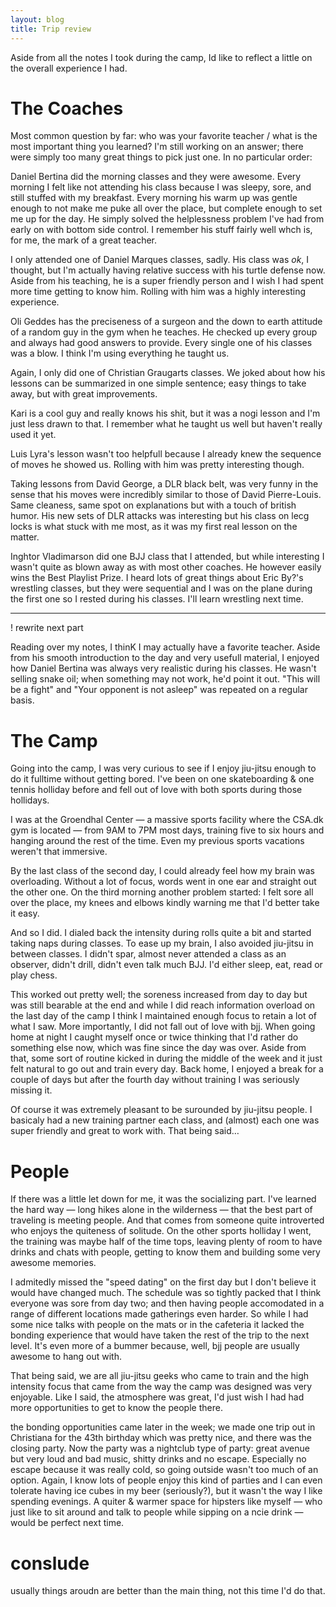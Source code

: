 ```yaml
---
layout: blog
title: Trip review
---
```

Aside from all the notes I took during the camp, Id like to reflect a little on the overall experience I had.

# The Coaches

Most common question by far: who was your favorite teacher / what is the most important thing you learned? I'm still working on an answer; there were simply too many great things to pick just one. In no particular order:

Daniel Bertina did the morning classes and they were awesome. Every morning I felt like not attending his class because I was sleepy, sore, and still stuffed with my breakfast. Every morning his warm up was gentle enough to not make me puke all over the place, but complete enough to set me up for the day. He simply solved the helplessness problem I've had from early on with bottom side control. I remember his stuff fairly well whch is, for me, the mark of a great teacher.

I only attended one of Daniel Marques classes, sadly. His class was *ok*, I thought, but I'm actually having relative success with his turtle defense now. Aside from his teaching, he is a super friendly person and I wish I had spent more time getting to know him. Rolling with him was a highly interesting experience.

Oli Geddes has the preciseness of a surgeon and the down to earth attitude of a random guy in the gym when he teaches. He checked up every group and always had good answers to provide. Every single one of his classes was a blow. I think I'm using everything he taught us.

Again, I only did one of Christian Graugarts classes. We joked about how his lessons can be summarized in one simple sentence; easy things to take away, but with great improvements.

Kari is a cool guy and really knows his shit, but it was a nogi lesson and I'm just less drawn to that. I remember what he taught us well but haven't really used it yet.

Luis Lyra's lesson wasn't too helpfull because I already knew the sequence of moves he showed us. Rolling with him was pretty interesting though.

Taking lessons from David George, a DLR black belt, was very funny in the sense that his moves were incredibly similar to those of David Pierre-Louis. Same cleaness, same spot on explanations but with a touch of british humor. His new sets of DLR attacks was interesting but his class on lecg locks is what stuck with me most, as it was my first real lesson on the matter.

Inghtor Vladimarson did one BJJ class that I attended, but while interesting I wasn't quite as blown away as with most other coaches. He however easily wins the Best Playlist Prize. I heard lots of great things about Eric By?'s wrestling classes, but they were sequential and I was on the plane during the first one so I rested during his classes. I'll learn wrestling next time.

***

! rewrite next part

Reading over my notes, I thinK I may actually have a favorite teacher. Aside from his smooth introduction to the day and very usefull material, I enjoyed how Daniel Bertina was always very realistic during his classes. He wasn't selling snake oil; when something may not work, he'd point it out. "This will be a fight" and "Your opponent is not asleep" was repeated on a regular basis.


# The Camp

Going into the camp, I was very curious to see if I enjoy jiu-jitsu enough to do it fulltime without getting bored. I've been on one skateboarding & one tennis holliday before and fell out of love with both sports during those hollidays.

I was at the Groendhal Center — a massive sports facility where the CSA.dk gym is located — from 9AM to 7PM most days, training five to six hours and hanging around the rest of the time. Even my previous sports vacations weren't that immersive.

By the last class of the second day, I could already feel how my brain was overloading. Without a lot of focus, words went in one ear and straight out the other one. On the third morning another problem started: I felt sore all over the place, my knees and elbows kindly warning me that I'd better take it easy.

And so I did. I dialed back the intensity during rolls quite a bit and started taking naps during classes. To ease up my brain, I also avoided jiu-jitsu in between classes. I didn't spar, almost never attended a class as an observer, didn't drill, didn't even talk much BJJ. I'd either sleep, eat, read or play chess.

This worked out pretty well; the soreness increased from day to day but was still bearable at the end and while I did reach information overload on the last day of the camp I think I maintained enough focus to retain a lot of what I saw. More importantly, I did not fall out of love with bjj. When going home at night I caught myself once or twice thinking that I'd rather do something else now, which was fine since the day was over. Aside from that, some sort of routine kicked in during the middle of the week and it just felt natural to go out and train every day. Back home, I enjoyed a break for a couple of days but after the fourth day without training I was seriously missing it.

Of course it was extremely pleasant to be surounded by jiu-jitsu people. I basicaly had a new training partner each class, and (almost) each one was super friendly and great to work with. That being said…


# People

If there was a little let down for me, it was the socializing part. I've learned the hard way — long hikes alone in the wilderness — that the best part of traveling is meeting people. And that comes from someone quite introverted who enjoys the quiteness of solitude. On the other sports holliday I went, the training was maybe half of the time tops, leaving plenty of room to have drinks and chats with people, getting to know them and building some very awesome memories.

I admitedly missed the "speed dating" on the first day but I don't believe it would have changed much. The schedule was so tightly packed that I think everyone was sore from day two; and then having people accomodated in a range of different locations made gatherings even harder. So while I had some nice talks with people on the mats or in the cafeteria it lacked the bonding experience that would have taken the rest of the trip to the next level. It's even more of a bummer because, well, bjj people are usually awesome to hang out with.

That being said, we are all jiu-jitsu geeks who came to train and the high intensity focus that came from the way the camp was designed was very enjoyable. Like I said, the atmosphere was great, I'd just wish I had had more opportunities to get to know the people there.

the bonding opportunities came later in the week; we made one trip out in Christiana for the 43th birthday which was pretty nice, and there was the closing party. Now the party was a nightclub type of party: great avenue but very loud and bad music, shitty drinks and no escape. Especially no escape because it was really cold, so going outside wasn't too much of an option. Again, I know lots of people enjoy this kind of parties and I can even tolerate having ice cubes in my beer (seriously?), but it wasn't the way I like spending evenings. A quiter & warmer space for hipsters like myself — who just like to sit around and talk to people while sipping on a ncie drink — would be perfect next time.

# conslude

usually things aroudn are better than the main thing, not this time
I'd do that.